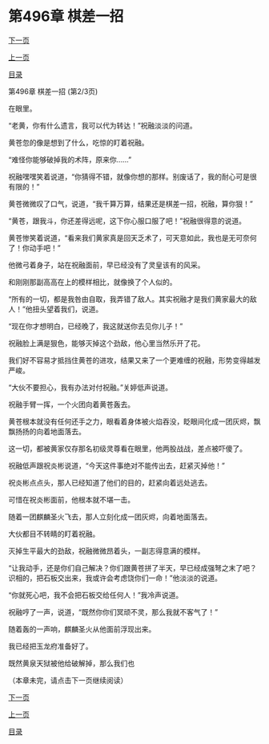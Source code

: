 <h1>第496章    棋差一招</h1>
            <div><p><a href="./1487_%E7%AC%AC496%E7%AB%A0_%E6%A3%8B%E5%B7%AE%E4%B8%80%E6%8B%9B.md">下一页</a></p><p><a href="./1485_%E7%AC%AC496%E7%AB%A0_%E6%A3%8B%E5%B7%AE%E4%B8%80%E6%8B%9B.md">上一页</a></p><p><a href="../">目录</a></p></div>
            <div><p>第496章    棋差一招 (第2/3页)</p><p>在眼里。</p><p>“老黄，你有什么遗言，我可以代为转达！”祝融淡淡的问道。</p><p>黄苍忽的像是想到了什么，吃惊的盯着祝融。</p><p>“难怪你能够破掉我的术阵，原来你……”</p><p>祝融嘿嘿笑着说道，“你猜得不错，就像你想的那样。别废话了，我的耐心可是很有限的！”</p><p>黄苍微微叹了口气，说道，“我千算万算，结果还是棋差一招，祝融，算你狠！”</p><p>“黄苍，跟我斗，你还差得远呢，这下你心服口服了吧！”祝融很得意的说道。</p><p>黄苍惨笑着说道，“看来我们黄家真是回天乏术了，可天意如此，我也是无可奈何了！你动手吧！”</p><p>他微弓着身子，站在祝融面前，早已经没有了灵皇该有的风采。</p><p>和刚刚那副高高在上的模样相比，就像换了个人似的。</p><p>“所有的一切，都是我咎由自取，我弄错了敌人。其实祝融才是我们黄家最大的敌人！”他扭头望着我们，说道。</p><p>“现在你才想明白，已经晚了，我这就送你去见你儿子！”</p><p>祝融脸上满是狠色，能够灭掉这个劲敌，他心里当然乐开了花。</p><p>我们好不容易才抵挡住黄苍的进攻，结果又来了一个更难缠的祝融，形势变得越发严峻。</p><p>“大伙不要担心，我有办法对付祝融。”关婷低声说道。</p><p>祝融手臂一挥，一个火团向着黄苍轰去。</p><p>黄苍根本就没有任何还手之力，眼看着身体被火焰吞没，眨眼间化成一团灰烬，飘飘扬扬的向着地面落去。</p><p>这一切，都被黄家仅存那名初级灵尊看在眼里，他两股战战，差点被吓傻了。</p><p>祝融低声跟祝炎彬说道，“今天这件事绝对不能传出去，赶紧灭掉他！”</p><p>祝炎彬点点头，那人已经知道了他们的目的，赶紧向着远处逃去。</p><p>可惜在祝炎彬面前，他根本就不堪一击。</p><p>随着一团麒麟圣火飞去，那人立刻化成一团灰烬，向着地面落去。</p><p>大伙都目不转睛的盯着祝融。</p><p>灭掉生平最大的劲敌，祝融微微昂着头，一副志得意满的模样。</p><p>“让我动手，还是你们自己解决？你们跟黄苍拼了半天，早已经成强弩之末了吧？识相的，把石板交出来，我或许会考虑饶你们一命！”他淡淡的说道。</p><p>“你就死心吧，我不会把石板交给任何人！”我冷声说道。</p><p>祝融哼了一声，说道，“既然你你们冥顽不灵，那么我就不客气了！”</p><p>随着轰的一声响，麒麟圣火从他面前浮现出来。</p><p>我已经把玉龙府准备好了。</p><p>既然黄泉天狱被他给破解掉，那么我们也</p><p>（本章未完，请点击下一页继续阅读）</p></div>
            <div><p><a href="./1487_%E7%AC%AC496%E7%AB%A0_%E6%A3%8B%E5%B7%AE%E4%B8%80%E6%8B%9B.md">下一页</a></p><p><a href="./1485_%E7%AC%AC496%E7%AB%A0_%E6%A3%8B%E5%B7%AE%E4%B8%80%E6%8B%9B.md">上一页</a></p><p><a href="../">目录</a></p></div>